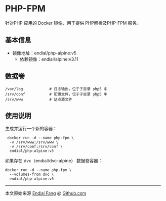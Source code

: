 # PHP-FPM

针对PHP 应用的 Docker 镜像，用于提供 PHP解析及PHP-FPM 服务。




## 基本信息

* 镜像地址：endial/php-alpine:v5
  * 依赖镜像：endial/alpine:v3.11



## 数据卷

```
/var/log			# 日志输出，位于子目录 php5 中
/srv/conf			# 配置文件，位于子目录 php5 中
/srv/www			# 站点源文件
```



## 使用说明

生成并运行一个新的容器：

```
 docker run -d --name php-fpm \
  -v /srv/www:/srv/www \
  -v /srv/conf:/srv/conf \
  endial/php-alpine:v5
```

如果存在 dvc（endial/dvc-alpine） 数据卷容器：

```
docker run -d --name php-fpm \
  --volumes-from dvc \
  endial/php-alpine:v5
```



----

本文原始来源 [Endial Fang](https://github.com/endial) @ [Github.com](https://github.com)
